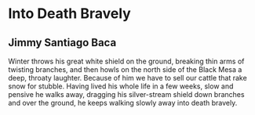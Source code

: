 # Into Death Bravely
## Jimmy Santiago Baca
Winter
throws his great white shield
on the ground,
breaking thin arms of twisting branches,
and then howls
on the north side of the Black Mesa
a deep, throaty laughter.
Because of him
we have to sell our cattle
that rake snow for stubble.
Having lived his whole life
in a few weeks,
slow and pensive he walks away,
dragging his silver-stream shield
down branches
and over the ground,
he keeps walking slowly away
into death
bravely.